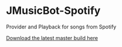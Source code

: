 # JMusicBot-Spotify
Provider and Playback for songs from Spotify

[Download the latest master build here](https://felixgail.github.io/CircleCIArtifactProvider/index.html?vcs-type=github&user=BjoernPetersen&project=JMusicBot-YouTube&build=latest&branch=master&filter=successful&path=root/app/jar/musicbot-spotify.jar&token=1f31a397872d6ff9c89a894228a3ae274c9841f6)
